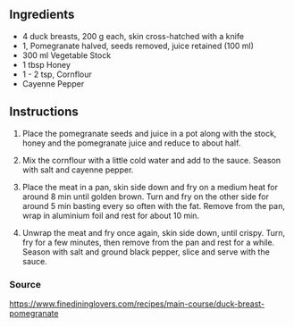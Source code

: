 ## Ingredients

- 4 duck breasts, 200 g each, skin cross-hatched with a knife
- 1, Pomegranate halved, seeds removed, juice retained (100 ml)
- 300 ml Vegetable Stock
- 1 tbsp Honey
- 1 - 2 tsp, Cornflour
- Cayenne Pepper

## Instructions

1. Place the pomegranate seeds and juice in a pot along with the stock, honey and the pomegranate juice and reduce to about half.

2. Mix the cornflour with a little cold water and add to the sauce. Season with salt and cayenne pepper.

3. Place the meat in a pan, skin side down and fry on a medium heat for around 8 min until golden brown. Turn and fry on the other side for around 5 min basting every so often with the fat. Remove from the pan, wrap in aluminium foil and rest for about 10 min.

4. Unwrap the meat and fry once again, skin side down, until crispy. Turn, fry for a few minutes, then remove from the pan and rest for a while. Season with salt and ground black pepper, slice and serve with the sauce.


### Source

https://www.finedininglovers.com/recipes/main-course/duck-breast-pomegranate
